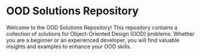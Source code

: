 # OOD Solutions Repository

Welcome to the OOD Solutions Repository! This repository contains a collection of solutions for Object-Oriented Design (OOD) problems. Whether you are a beginner or an experienced developer, you will find valuable insights and examples to enhance your OOD skills.
